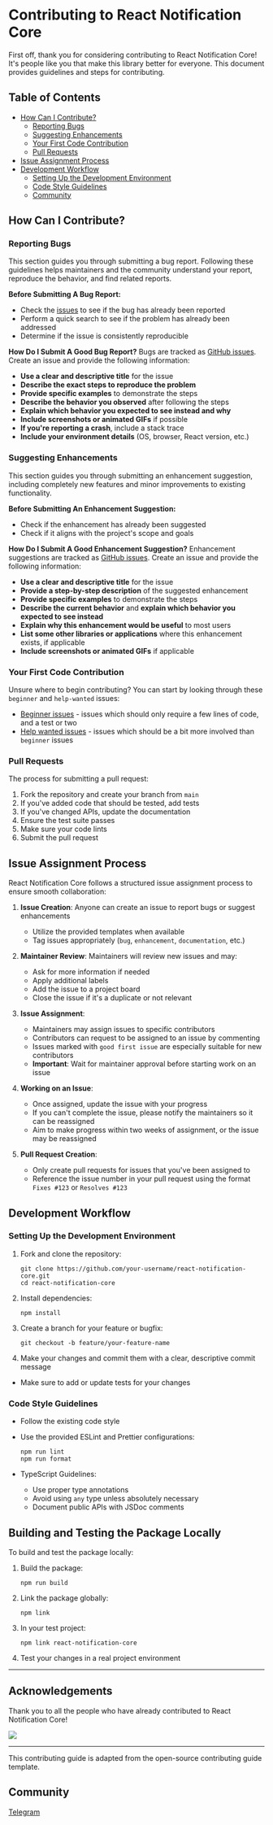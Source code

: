 # Contributing to React Notification Core

First off, thank you for considering contributing to React Notification Core! It's people like you that make this library better for everyone. This document provides guidelines and steps for contributing.

## Table of Contents

- [How Can I Contribute?](#how-can-i-contribute)
  - [Reporting Bugs](#reporting-bugs)
  - [Suggesting Enhancements](#suggesting-enhancements)
  - [Your First Code Contribution](#your-first-code-contribution)
  - [Pull Requests](#pull-requests)
- [Issue Assignment Process](#issue-assignment-process)
- [Development Workflow](#development-workflow)
  - [Setting Up the Development Environment](#setting-up-the-development-environment)
  - [Code Style Guidelines](#code-style-guidelines)
  - [Community](#-community)

## How Can I Contribute?

### Reporting Bugs

This section guides you through submitting a bug report. Following these guidelines helps maintainers and the community understand your report, reproduce the behavior, and find related reports.

**Before Submitting A Bug Report:**

- Check the [issues](https://github.com/Benjtalkshow/react-notification-core/issues) to see if the bug has already been reported
- Perform a quick search to see if the problem has already been addressed
- Determine if the issue is consistently reproducible

**How Do I Submit A Good Bug Report?**
Bugs are tracked as [GitHub issues](https://github.com/Benjtalkshow/react-notification-core/issues). Create an issue and provide the following information:

- **Use a clear and descriptive title** for the issue
- **Describe the exact steps to reproduce the problem**
- **Provide specific examples** to demonstrate the steps
- **Describe the behavior you observed** after following the steps
- **Explain which behavior you expected to see instead and why**
- **Include screenshots or animated GIFs** if possible
- **If you're reporting a crash**, include a stack trace
- **Include your environment details** (OS, browser, React version, etc.)

### Suggesting Enhancements

This section guides you through submitting an enhancement suggestion, including completely new features and minor improvements to existing functionality.

**Before Submitting An Enhancement Suggestion:**

- Check if the enhancement has already been suggested
- Check if it aligns with the project's scope and goals

**How Do I Submit A Good Enhancement Suggestion?**
Enhancement suggestions are tracked as [GitHub issues](https://github.com/Benjtalkshow/react-notification-core/issues). Create an issue and provide the following information:

- **Use a clear and descriptive title** for the issue
- **Provide a step-by-step description** of the suggested enhancement
- **Provide specific examples** to demonstrate the steps
- **Describe the current behavior** and **explain which behavior you expected to see instead**
- **Explain why this enhancement would be useful** to most users
- **List some other libraries or applications** where this enhancement exists, if applicable
- **Include screenshots or animated GIFs** if applicable

### Your First Code Contribution

Unsure where to begin contributing? You can start by looking through these `beginner` and `help-wanted` issues:

- [Beginner issues](https://github.com/Benjtalkshow/react-notification-core/labels/beginner) - issues which should only require a few lines of code, and a test or two
- [Help wanted issues](https://github.com/Benjtalkshow/react-notification-core/labels/help%20wanted) - issues which should be a bit more involved than `beginner` issues

### Pull Requests

The process for submitting a pull request:

1. Fork the repository and create your branch from `main`
2. If you've added code that should be tested, add tests
3. If you've changed APIs, update the documentation
4. Ensure the test suite passes
5. Make sure your code lints
6. Submit the pull request

## Issue Assignment Process

React Notification Core follows a structured issue assignment process to ensure smooth collaboration:

1. **Issue Creation**: Anyone can create an issue to report bugs or suggest enhancements

   - Utilize the provided templates when available
   - Tag issues appropriately (`bug`, `enhancement`, `documentation`, etc.)

2. **Maintainer Review**: Maintainers will review new issues and may:

   - Ask for more information if needed
   - Apply additional labels
   - Add the issue to a project board
   - Close the issue if it's a duplicate or not relevant

3. **Issue Assignment**:

   - Maintainers may assign issues to specific contributors
   - Contributors can request to be assigned to an issue by commenting
   - Issues marked with `good first issue` are especially suitable for new contributors
   - **Important**: Wait for maintainer approval before starting work on an issue

4. **Working on an Issue**:

   - Once assigned, update the issue with your progress
   - If you can't complete the issue, please notify the maintainers so it can be reassigned
   - Aim to make progress within two weeks of assignment, or the issue may be reassigned

5. **Pull Request Creation**:
   - Only create pull requests for issues that you've been assigned to
   - Reference the issue number in your pull request using the format `Fixes #123` or `Resolves #123`

## Development Workflow

### Setting Up the Development Environment

1. Fork and clone the repository:

   ```
   git clone https://github.com/your-username/react-notification-core.git
   cd react-notification-core
   ```

2. Install dependencies:

   ```
   npm install
   ```

3. Create a branch for your feature or bugfix:

   ```
   git checkout -b feature/your-feature-name
   ```

4. Make your changes and commit them with a clear, descriptive commit message

- Make sure to add or update tests for your changes

### Code Style Guidelines

- Follow the existing code style
- Use the provided ESLint and Prettier configurations:

  ```
  npm run lint
  npm run format
  ```

- TypeScript Guidelines:
  - Use proper type annotations
  - Avoid using `any` type unless absolutely necessary
  - Document public APIs with JSDoc comments

## Building and Testing the Package Locally

To build and test the package locally:

1. Build the package:

   ```
   npm run build
   ```

2. Link the package globally:

   ```
   npm link
   ```

3. In your test project:

   ```
   npm link react-notification-core
   ```

4. Test your changes in a real project environment

---

## Acknowledgements

Thank you to all the people who have already contributed to React Notification Core!

<a href="https://github.com/Benjtalkshow/react-notification-core/graphs/contributors">
  <img src="https://contrib.rocks/image?repo=Benjtalkshow/react-notification-core" />
</a>

---

This contributing guide is adapted from the open-source contributing guide template.

## Community

[Telegram](https://t.me/+ZBWd1Z-TKL1hYzg0)
